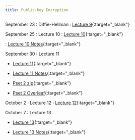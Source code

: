 ```yaml
---
title: Public-key Encryption
---
```



September 23
: Diffie-Hellman
  : [Lecture 9](slides/Lecture9.pptx){:target="_blank"} 

September 25
: Lecture 10
  : [Lecture 10](slides/Lecture10.pptx){:target="_blank"} 

  : [Lecture 10 Notes](notes/L10Notes.pdf){:target="_blank"} 

September 30
: Lecture 11
  - [Lecture 11](slides/Lecture11.pptx){:target="_blank"} 

  - [Lecture 11 Notes](notes/L11Notes.pdf){:target="_blank"} 

  - [Pset 2 zip](psets/CS55500_Pset_2.zip){:target="_blank"} 

  - [Pset 2 Overleaf](https://www.overleaf.com/read/chdqddyxydcb#bd1f96){:target="_blank"} 

October 2
: Lecture 12
  : [Lecture 12](slides/Lecture12.pptx){:target="_blank"} 
 

October 7
: Lecture 13
  - [Lecture 13](slides/Lecture13.pptx){:target="_blank"} 

  - [Lecture 13 Notes](notes/L13Notes.pdf){:target="_blank"} 
